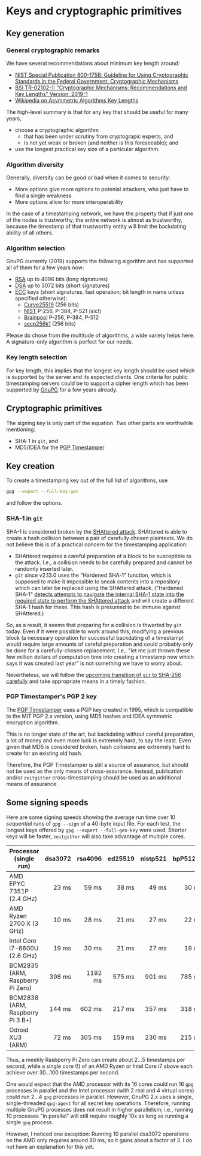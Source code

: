 # Keys and cryptographic primitives

## Key generation

### General cryptographic remarks

We have several recommendations about minimum key length around:
- [NIST Special Publication 800-175B: Guideline for Using Cryptographic Standards in the Federal Government: Cryptographic Mechanisms](https://csrc.nist.gov/publications/detail/sp/800-175b/final)
- [BSI TR-02102-1: "Cryptographic Mechanisms: Recommendations and Key Lengths" Version: 2019-1](https://www.bsi.bund.de/SharedDocs/Downloads/EN/BSI/Publications/TechGuidelines/TG02102/BSI-TR-02102-1.pdf)
- [Wikipedia on Asymmetric Algorithms Key Lengths](https://en.wikipedia.org/wiki/Key_size#Asymmetric_algorithm_key_lengths)

The high-level summary is that for any key that should be useful for many years,
- choose a cryptographic algorithm
  * that has been under scrutiny from cryptograpic experts, and
  * is not yet weak or broken (and neither is this foreseeable); and
- use the longest practical key size of a particular algorithm.

### Algorithm diversity

Generally, diversity can be good or bad when it comes to security:

- More options give more options to potenial attackers, who just
  have to find a single weakness
- More options allow for more interoperability

In the case of a timestamping network, we have the property that
if just one of the nodes is trustworthy, the entire network is
almost as trustworthy, because the timestamp of that trustworthy
entity will limit the backdating ability of all others.

### Algorithm selection

GnuPG currently (2019) supports the following algorithm and has supported all
of them for a few years now:

- [RSA](https://en.wikipedia.org/wiki/Rivest-Shamir-Adleman) up to 4096 bits
  (long signatures)
- [DSA](https://en.wikipedia.org/wiki/Digital_Signature_Algorithm) up to 3072
  bits (short signatures)
- [ECC](https://en.wikipedia.org/wiki/Elliptic-curve_cryptography) keys (short
  signatures, fast operation; bit length in name unless specified otherwise):
  * [Curve25519](https://en.wikipedia.org/wiki/Curve25519) (256 bits)
  * [NIST](https://nvlpubs.nist.gov/nistpubs/FIPS/NIST.FIPS.186-4.pdf) P-256, P-384, P-521 (sic!)
  * [Brainpool](https://tools.ietf.org/html/rfc5639) P-256, P-384, P-512
  * [secp256k1](https://en.bitcoin.it/wiki/Secp256k1) (256 bits)

Please do chose from the multitude of algorithms, a wide variety
helps here. A signature-only algorithm is perfect for our needs.

### Key length selection

For key length, this implies that the longest key length should be used which
is supported by the server and its expected clients. One criteria for public
timestamping servers could be to support a cipher length which has been
supported by [GnuPG](https://www.gnupg.org) for a few years already.

## Cryptographic primitives

The signing key is only part of the equation. Two other parts are worthwhile mentioning:
- SHA-1 in `git`, and
- MD5/IDEA for the [PGP Timestamper](http://www.itconsult.co.uk/stamper.htm)

## Key creation

To create a timestamping key out of the full list of algorithms, use

```sh
gpg --expert --full-key-gen
```

and follow the options.

### SHA-1 in `git`

SHA-1 is considered broken by the [SHAttered attack](https://shattered.io/).
SHAttered is able to create a hash collision between a pair of carefully chosen
plaintexts. We do not believe this is of a practical concern for the
timestamping application:

- SHAttered requires a careful preparation of a block to be susceptible to the
  attack. I.e., a collision needs to be carefully prepared and cannot be
  randomly inserted later.
- `git` since v2.13.0 uses the "Hardened SHA-1" function, which is supposed to
  make it impossible to sneak contents into a repository which can later be
  replaced using the SHAttered attack. ("Hardened SHA-1" [detects attempts to
  navigate the internal SHA-1 state into the required state to perform the
  SHAttered attack](https://github.com/git/git/commit/28dc98e343ca4eb370a29ceec4c19beac9b5c01e)
  and will create a different SHA-1 hash for these. This hash is presumed to
  be immune against SHAttered.)

So, as a result, it seems that preparing for a collision is thwarted by `git`
today. Even if it were possible to work around this, modifying a previous block
(a necessary operation for successful backdating of a timestamp) would require
large amounts of careful preparation and could probably only be done for a
carefully-chosen replacement. I.e., "let me just thrown these few million
dollars of computation time into creating a timestamp now which says it was
created last year" is not something we have to worry about.

Nevertheless, we will follow the [upcoming transition of `git` to SHA-256
carefully](https://github.com/git/git/blob/master/Documentation/technical/hash-function-transition.txt)
and take appropriate means in a timely fashion.

### PGP Timestamper's PGP 2 key

The [PGP Timestamper](http://www.itconsult.co.uk/stamper.htm) uses a PGP key
created in 1995, which is compatible to the MIT PGP 2.x version, using MD5
hashes and IDEA symmetric encryption algorithm.

This is no longer state of the art, but backdating without careful preparation,
a lot of money and even more luck is extremely hard, to say the least.  Even
given that MD5 is considered broken, hash collisions are extremely hard to
create for an existing old hash.

Therefore, the PGP Timestamper is still a source of assurance, but should not
be used as the only means of cross-assurance. Instead, publication and/or
`zeitgitter` cross-timestamping should be used as an additional means of assurance.

## Some signing speeds

Here are some signing speeds showing the average run time over 10 *sequential*
runs of `gpg --sign` of a 40-byte input file. For each test, the longest keys
offered by `gpg --expert --full-gen-key` were used. Shorter keys will be
faster, `zeitgitter` will also take advantage of multiple cores.

| Processor (single run)           | dsa3072 | rsa4096 | ed25519 | nistp521 | bpP512r1 | secp256k1 |
| ---------------------------------| -------:| -------:| -------:| --------:| --------:| ---------:|
| AMD EPYC 7351P (2.4 GHz)         |   23 ms |   59 ms |   38 ms |    49 ms |    30 ms |     13 ms |
| AMD Ryzen 2700 X (3 GHz)         |   10 ms |   28 ms |   21 ms |    27 ms |    22 ms |      9 ms |
| Intel Core i7-6600U (2.6 GHz)	   |   19 ms |   30 ms |   21 ms |    27 ms |    19 ms |      9 ms |
| BCM2835 (ARM, Raspberry Pi Zero) |  398 ms | 1192 ms |  575 ms |   901 ms |   785 ms |    219 ms |
| BCM2838 (ARM, Raspberry Pi 3 B+) |  144 ms |  602 ms |  217 ms |   357 ms |   318 ms |     82 ms |
| Odroid XU3 (ARM)                 |   72 ms |  305 ms |  159 ms |   230 ms |   215 ms |     61 ms |

Thus, a meekly Rasbperry Pi Zero can create about 2…5 timestamps per second,
while a single core (!) of an AMD Ryzen or Intel Core i7 above each achieve
over 30…100 timestamps per second.

One would expect that the AMD processor with its 16 cores could run 16 `gpg`
processes in parallel and the Intel processor (with 2 real and 4 virtual cores)
could run 2…4 `gpg` processes in parallel. However, GnuPG 2.x uses a single,
single-threaded `gpg-agent` for all secret key operations. Therefore, running
multiple GnuPG processes does not result in higher parallelism; i.e., running
10 processes "in parallel" will still require roughly 10x as long as running a
single `gpg` process.

However, I noticed one exception: Running 10 parallel dsa3072 operations on the
AMD only requires around 80 ms, so it gains about a factor of 3. I do not have
an explanation for this yet.
